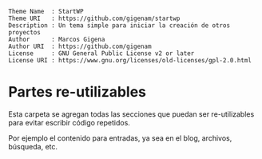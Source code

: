 ```
Theme Name  : StartWP
Theme URI   : https://github.com/gigenam/startwp
Description : Un tema simple para iniciar la creación de otros proyectos
Author      : Marcos Gigena
Author URI  : https://github.com/gigenam
License     : GNU General Public License v2 or later
License URI : https://www.gnu.org/licenses/old-licenses/gpl-2.0.html
```

# Partes re-utilizables

Esta carpeta se agregan todas las secciones que puedan ser re-utilizables para
evitar escribir código repetidos.

Por ejemplo el contenido para entradas, ya sea en el blog, archivos, búsqueda, etc.

